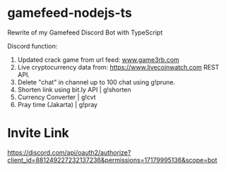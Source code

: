 # gamefeed-nodejs-ts
Rewrite of my Gamefeed Discord Bot with TypeScript

Discord function:
1. Updated crack game from url feed: www.game3rb.com
2. Live cryptocurrency data from: https://www.livecoinwatch.com REST API.
3. Delete "chat" in channel up to 100 chat using g!prune.
4. Shorten link using bit.ly API | g!shorten
5. Currency Converter | g!cvt
6. Pray time (Jakarta) | g!pray

# Invite Link
https://discord.com/api/oauth2/authorize?client_id=881249227232137236&permissions=17179995136&scope=bot
